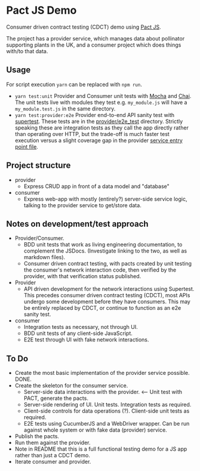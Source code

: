 # Pact JS Demo
Consumer driven contract testing (CDCT) demo using [Pact JS](https://github.com/pact-foundation/pact-js).

The project has a provider service, which manages data about pollinator supporting plants in the UK, and a consumer project which does things with/to that data.

## Usage
For script execution `yarn` can be replaced with `npm run`.

 * `yarn test:unit` Provider and Consumer unit tests with [Mocha](https://mochajs.org) and [Chai](https://www.chaijs.com). The unit tests live with modules they test e.g. `my_module.js` will have a `my_module.test.js` in the same directory.
 * `yarn test:provider:e2e` Provider end-to-end API sanity test with [supertest](https://github.com/visionmedia/supertest). These tests are in the [provider/e2e_test](provider/e2e_test) directory. Strictly speaking these are integration tests as they call the app directly rather than operating over HTTP, but the trade-off is much faster test execution versus a slight coverage gap in the provider [service entry point file](provider/support_species_service.js).

## Project structure
 * provider
   * Express CRUD app in front of a data model and "database"
 * consumer
   * Express web-app with mostly (entirely?) server-side service logic, talking to the provider service to get/store data.

## Notes on development/test approach
  * Provider/Consumer.
    * BDD unit tests that work as living engineering documentation, to complement the JSDocs. (Investigate linking to the two, as well as markdown files).
    * Consumer driven contract testing, with pacts created by unit testing the consumer's network interaction code, then verified by the provider, with that verification status published.
  * Provider
    * API driven development for the network interactions using Supertest. This precedes consumer driven contract testing (CDCT), most APIs undergo some development before they have consumers. This may be entirely replaced by CDCT, or continue to function as an e2e sanity test.
  * consumer
    * Integration tests as necessary, not through UI.
    * BDD unit tests of any client-side JavaScript.
    * E2E test through UI with fake network interactions.

## To Do
  * Create the most basic implementation of the provider service possible. DONE.
  * Create the skeleton for the consumer service.
    * Server-side data interactions with the provider. <-- Unit test with PACT, generate the pacts.
    * Server-side rendering of UI. Unit tests. Integration tests as required.
    * Client-side controls for data operations (?). Client-side unit tests as required.
    * E2E tests using CucumberJS and a WebDriver wrapper. Can be run against whole system or with fake data (provider) service.
  * Publish the pacts.
  * Run them against the provider.
  * Note in README that this is a full functional testing demo for a JS app rather than just a CDCT demo.
  * Iterate consumer and provider.
